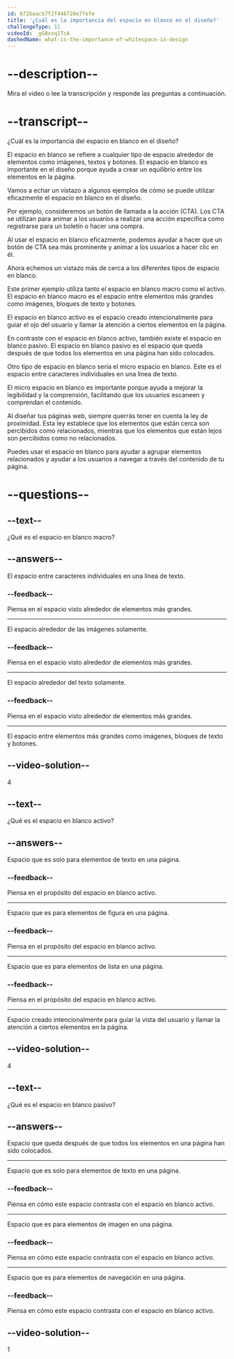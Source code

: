```yaml
---
id: 672baacb7f2f446728e77efe
title: '¿Cuál es la importancia del espacio en blanco en el diseño?'
challengeType: 11
videoId: _gG8xxq1TcA
dashedName: what-is-the-importance-of-whitespace-in-design
---
```


# --description--

Mira el video o lee la transcripción y responde las preguntas a continuación.

# --transcript--

¿Cuál es la importancia del espacio en blanco en el diseño?

El espacio en blanco se refiere a cualquier tipo de espacio alrededor de elementos como imágenes, textos y botones. El espacio en blanco es importante en el diseño porque ayuda a crear un equilibrio entre los elementos en la página.

Vamos a echar un vistazo a algunos ejemplos de cómo se puede utilizar eficazmente el espacio en blanco en el diseño.

Por ejemplo, consideremos un botón de llamada a la acción (CTA). Los CTA se utilizan para animar a los usuarios a realizar una acción específica como registrarse para un boletín o hacer una compra.

Al usar el espacio en blanco eficazmente, podemos ayudar a hacer que un botón de CTA sea más prominente y animar a los usuarios a hacer clic en él.

Ahora echemos un vistazo más de cerca a los diferentes tipos de espacio en blanco.

Este primer ejemplo utiliza tanto el espacio en blanco macro como el activo. El espacio en blanco macro es el espacio entre elementos más grandes como imágenes, bloques de texto y botones.

El espacio en blanco activo es el espacio creado intencionalmente para guiar el ojo del usuario y llamar la atención a ciertos elementos en la página.

En contraste con el espacio en blanco activo, también existe el espacio en blanco pasivo. El espacio en blanco pasivo es el espacio que queda después de que todos los elementos en una página han sido colocados.

Otro tipo de espacio en blanco sería el micro espacio en blanco. Este es el espacio entre caracteres individuales en una línea de texto.

El micro espacio en blanco es importante porque ayuda a mejorar la legibilidad y la comprensión, facilitando que los usuarios escaneen y comprendan el contenido.

Al diseñar tus páginas web, siempre querrás tener en cuenta la ley de proximidad. Esta ley establece que los elementos que están cerca son percibidos como relacionados, mientras que los elementos que están lejos son percibidos como no relacionados.

Puedes usar el espacio en blanco para ayudar a agrupar elementos relacionados y ayudar a los usuarios a navegar a través del contenido de tu página.

# --questions--

## --text--

¿Qué es el espacio en blanco macro?

## --answers--

El espacio entre caracteres individuales en una línea de texto.

### --feedback--

Piensa en el espacio visto alrededor de elementos más grandes.

---

El espacio alrededor de las imágenes solamente.

### --feedback--

Piensa en el espacio visto alrededor de elementos más grandes.

---

El espacio alrededor del texto solamente.

### --feedback--

Piensa en el espacio visto alrededor de elementos más grandes.

---

El espacio entre elementos más grandes como imágenes, bloques de texto y botones.

## --video-solution--

4

## --text--

¿Qué es el espacio en blanco activo?

## --answers--

Espacio que es solo para elementos de texto en una página.

### --feedback--

Piensa en el propósito del espacio en blanco activo.

---

Espacio que es para elementos de figura en una página.

### --feedback--

Piensa en el propósito del espacio en blanco activo.

---

Espacio que es para elementos de lista en una página.

### --feedback--

Piensa en el propósito del espacio en blanco activo.

---

Espacio creado intencionalmente para guiar la vista del usuario y llamar la atención a ciertos elementos en la página.

## --video-solution--

4

## --text--

¿Qué es el espacio en blanco pasivo?

## --answers--

Espacio que queda después de que todos los elementos en una página han sido colocados.

---

Espacio que es solo para elementos de texto en una página.

### --feedback--

Piensa en cómo este espacio contrasta con el espacio en blanco activo.

---

Espacio que es para elementos de imagen en una página.

### --feedback--

Piensa en cómo este espacio contrasta con el espacio en blanco activo.

---

Espacio que es para elementos de navegación en una página.

### --feedback--

Piensa en cómo este espacio contrasta con el espacio en blanco activo.

## --video-solution--

1
